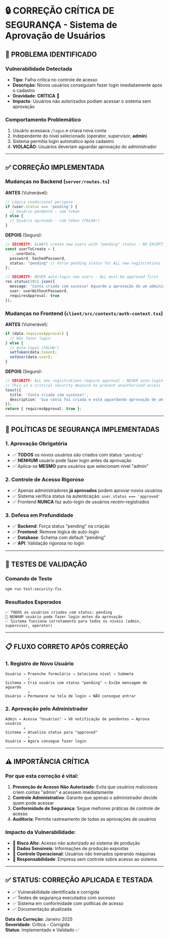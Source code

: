 # 🔒 CORREÇÃO CRÍTICA DE SEGURANÇA - Sistema de Aprovação de Usuários

## 🚨 **PROBLEMA IDENTIFICADO**

### Vulnerabilidade Detectada
- **Tipo**: Falha crítica no controle de acesso
- **Descrição**: Novos usuários conseguiam fazer login imediatamente após o cadastro
- **Gravidade**: **CRÍTICA** 🔴
- **Impacto**: Usuários não autorizados podiam acessar o sistema sem aprovação

### Comportamento Problemático
1. Usuário acessava `/login` e criava nova conta
2. Independente do nível selecionado (operator, supervisor, **admin**)
3. Sistema permitia login automático após cadastro
4. **VIOLAÇÃO**: Usuários deveriam aguardar aprovação do administrador

---

## ✅ **CORREÇÃO IMPLEMENTADA**

### Mudanças no Backend (`server/routes.ts`)

**ANTES** (Vulnerável):
```typescript
// Lógica condicional perigosa
if (user.status === 'pending') {
  // Usuário pendente - sem token
} else {
  // Usuário aprovado - com token (FALHA!)
}
```

**DEPOIS** (Seguro):
```typescript
// SECURITY: ALWAYS create new users with "pending" status - NO EXCEPTIONS!
const userToCreate = {
  ...userData,
  password: hashedPassword,
  status: "pending" // Force pending status for ALL new registrations
};

// SECURITY: NEVER auto-login new users - ALL must be approved first
res.status(201).json({
  message: "Conta criada com sucesso! Aguarde a aprovação de um administrador para fazer login.",
  user: userWithoutPassword,
  requiresApproval: true
});
```

### Mudanças no Frontend (`client/src/contexts/auth-context.tsx`)

**ANTES** (Vulnerável):
```typescript
if (data.requiresApproval) {
  // Não fazer login
} else {
  // Auto-login (FALHA!)
  setToken(data.token);
  setUser(data.user);
}
```

**DEPOIS** (Seguro):
```typescript
// SECURITY: ALL new registrations require approval - NEVER auto-login
// This is a critical security measure to prevent unauthorized access
toast({
  title: 'Conta criada com sucesso!',
  description: 'Sua conta foi criada e está aguardando aprovação de um administrador.',
});
return { requiresApproval: true };
```

---

## 🔐 **POLÍTICAS DE SEGURANÇA IMPLEMENTADAS**

### 1. **Aprovação Obrigatória**
- ✅ **TODOS** os novos usuários são criados com status `"pending"`
- ✅ **NENHUM** usuário pode fazer login antes da aprovação
- ✅ Aplica-se **MESMO** para usuários que selecionam nível "admin"

### 2. **Controle de Acesso Rigoroso**
- ✅ Apenas administradores **já aprovados** podem aprovar novos usuários
- ✅ Sistema verifica status na autenticação: `user.status === 'approved'`
- ✅ Frontend **NUNCA** faz auto-login de usuários recém-registrados

### 3. **Defesa em Profundidade**
- ✅ **Backend**: Força status "pending" na criação
- ✅ **Frontend**: Remove lógica de auto-login
- ✅ **Database**: Schema com default "pending"
- ✅ **API**: Validação rigorosa no login

---

## 🧪 **TESTES DE VALIDAÇÃO**

### Comando de Teste
```bash
npm run test:security-fix
```

### Resultados Esperados
```
✅ TODOS os usuários criados com status: pending
🚫 NENHUM usuário pode fazer login antes da aprovação
✅ Sistema funciona corretamente para todos os níveis (admin, supervisor, operator)
```

---

## 📋 **FLUXO CORRETO APÓS CORREÇÃO**

### 1. **Registro de Novo Usuário**
```
Usuário → Preenche formulário → Seleciona nível → Submete
          ↓
Sistema → Cria usuário com status "pending" → Exibe mensagem de aguardo
          ↓
Usuário → Permanece na tela de login → NÃO consegue entrar
```

### 2. **Aprovação pelo Administrador**
```
Admin → Acessa "Usuários" → Vê notificação de pendentes → Aprova usuário
        ↓
Sistema → Atualiza status para "approved"
          ↓
Usuário → Agora consegue fazer login
```

---

## ⚠️ **IMPORTÂNCIA CRÍTICA**

### Por que esta correção é vital:
1. **Prevenção de Acesso Não Autorizado**: Evita que usuários maliciosos criem contas "admin" e acessem imediatamente
2. **Controle Administrativo**: Garante que apenas o administrador decide quem pode acessar
3. **Conformidade de Segurança**: Segue melhores práticas de controle de acesso
4. **Auditoria**: Permite rastreamento de todas as aprovações de usuários

### Impacto da Vulnerabilidade:
- 🔴 **Risco Alto**: Acesso não autorizado ao sistema de produção
- 🔴 **Dados Sensíveis**: Informações de produção expostas
- 🔴 **Controle Operacional**: Usuários não treinados operando máquinas
- 🔴 **Responsabilidade**: Empresa sem controle sobre acesso ao sistema

---

## ✅ **STATUS: CORREÇÃO APLICADA E TESTADA**

- ✅ Vulnerabilidade identificada e corrigida
- ✅ Testes de segurança executados com sucesso
- ✅ Sistema em conformidade com políticas de acesso
- ✅ Documentação atualizada

**Data da Correção**: Janeiro 2025  
**Severidade**: Crítica - Corrigida  
**Status**: Implementado e Validado ✅ 